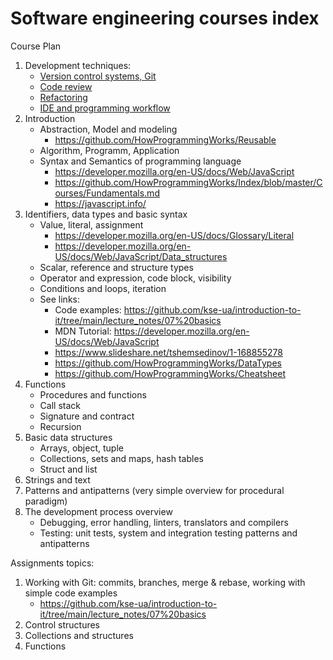 # Software engineering courses index

Course Plan

1. Development techniques:
    - [Version control systems, Git](https://github.com/HowProgrammingWorks/VersionControl/blob/master/README.md)
    - [Code review](https://github.com/HowProgrammingWorks/CodeReview)
    - [Refactoring](https://github.com/HowProgrammingWorks/Refactoring)
    - [IDE and programming workflow](https://github.com/HowProgrammingWorks/Tools)
2. Introduction
    - Abstraction, Model and modeling
      - https://github.com/HowProgrammingWorks/Reusable
    - Algorithm, Programm, Application
    - Syntax and Semantics of programming language
      - https://developer.mozilla.org/en-US/docs/Web/JavaScript
      - https://github.com/HowProgrammingWorks/Index/blob/master/Courses/Fundamentals.md
      - https://javascript.info/
3. Identifiers, data types and basic syntax
    - Value, literal, assignment
      - https://developer.mozilla.org/en-US/docs/Glossary/Literal
      - https://developer.mozilla.org/en-US/docs/Web/JavaScript/Data_structures
    - Scalar, reference and structure types
    - Operator and expression, code block, visibility
    - Conditions and loops, iteration
    - See links:
      - Code examples: https://github.com/kse-ua/introduction-to-it/tree/main/lecture_notes/07%20basics
      - MDN Tutorial: https://developer.mozilla.org/en-US/docs/Web/JavaScript
      - https://www.slideshare.net/tshemsedinov/1-168855278
      - https://github.com/HowProgrammingWorks/DataTypes
      - https://github.com/HowProgrammingWorks/Cheatsheet
4. Functions
    - Procedures and functions
    - Call stack
    - Signature and contract
    - Recursion
5. Basic data structures
    - Arrays, object, tuple
    - Collections, sets and maps, hash tables
    - Struct and list
6. Strings and text
7. Patterns and antipatterns (very simple overview for procedural paradigm)
8. The development process overview
    - Debugging, error handling, linters, translators and compilers
    - Testing: unit tests, system and integration testing patterns and antipatterns

Assignments topics:

1. Working with Git: commits, branches, merge & rebase, working with simple code examples
    - https://github.com/kse-ua/introduction-to-it/tree/main/lecture_notes/07%20basics
2. Control structures
3. Collections and structures
4. Functions
